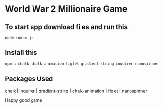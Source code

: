 # World War 2 Millionaire Game

## To start app download files and run this 

```
node index.js
```

## Install this 

```sh
npm i chalk chalk-animation figlet gradient-string inquirer nanospinner
```

## Packages Used

[chalk](https://github.com/chalk/chalk) | 
[inquirer](https://github.com/SBoudrias/Inquirer.js) |
[gradient-string](https://github.com/bokub/gradient-string) |
[chalk-animation](https://github.com/bokub/chalk-animation) |
[figlet](https://github.com/patorjk/figlet.js) |
[nanospinner](https://github.com/usmanyunusov/nanospinner)

Happy good game
